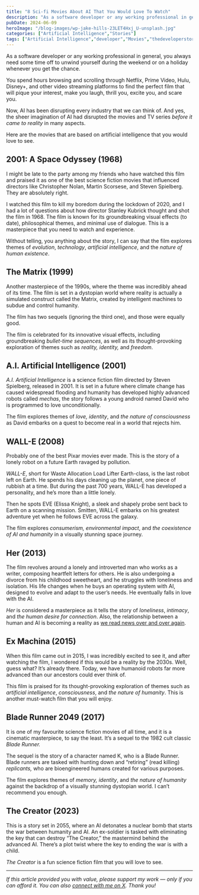 ```yaml
---
title: "8 Sci-fi Movies About AI That You Would Love To Watch"
description: "As a software developer or any working professional in general, you always need some time off to unwind yourself during the weekend or on a holiday whenever you get the chance. You spend hours browsing and scrolling through Netflix, Prime Video, Hulu, Disney+, and other video streaming platforms to find the perfect film that will [&hellip;]"
pubDate: 2024-06-09
heroImage: "/blog-images/wp-jake-hills-23LET4Hxj_U-unsplash.jpg"
categories: ["Artificial Intelligence","Stories"]
tags: ["Artificial Intelligence","developer","Movies","thedeveloperstory"]
---
```


As a software developer or any working professional in general, you always need some time off to unwind yourself during the weekend or on a holiday whenever you get the chance.

You spend hours browsing and scrolling through Netflix, Prime Video, Hulu, Disney+, and other video streaming platforms to find the perfect film that will pique your interest, make you laugh, thrill you, excite you, and scare you.

Now, AI has been disrupting every industry that we can think of. And yes, the sheer imagination of AI had disrupted the movies and TV series _before it came to reality_ in many aspects.

Here are the movies that are based on artificial intelligence that you would love to see.

## **2001: A Space Odyssey (1968)**

I might be late to the party among my friends who have watched this film and praised it as one of the best science fiction movies that influenced directors like Christopher Nolan, Martin Scorsese, and Steven Spielberg. They are absolutely right.

I watched this film to kill my boredom during the lockdown of 2020, and I had a lot of questions about how director Stanley Kubrick thought and shot the film in 1968. The film is known for its groundbreaking visual effects (to date), philosophical themes, and minimal use of dialogue. This is a masterpiece that you need to watch and experience.

Without telling, you anything about the story, I can say that the film explores themes of _evolution_, _technology_, _artificial intelligence_, and the _nature of human existence_.

## **The Matrix (1999)**

Another masterpiece of the 1990s, where the theme was incredibly ahead of its time. The film is set in a dystopian world where reality is actually a simulated construct called the Matrix, created by intelligent machines to subdue and control humanity.

The film has two sequels (ignoring the third one), and those were equally good.

The film is celebrated for its innovative visual effects, including groundbreaking _bullet-time_ _sequences_, as well as its thought-provoking exploration of themes such as _reality, identity,_ and _freedom_.

## **A.I. Artificial Intelligence (2001)**

_A.I. Artificial Intelligence_ is a science fiction film directed by Steven Spielberg, released in 2001. It is set in a future where climate change has caused widespread flooding and humanity has developed highly advanced robots called _mechas_, the story follows a young android named David who is programmed to love unconditionally.

The film explores themes of _love, identity_, and _the nature of consciousness_ as David embarks on a quest to become real in a world that rejects him.

## **WALL-E (2008)**

Probably one of the best Pixar movies ever made. This is the story of a lonely robot on a future Earth ravaged by pollution.

_WALL-E_, short for Waste Allocation Load Lifter Earth-class, is the last robot left on Earth. He spends his days cleaning up the planet, one piece of rubbish at a time. But during the past 700 years, WALL-E has developed a personality, and he’s more than a little lonely.

Then he spots EVE (Elissa Knight), a sleek and shapely probe sent back to Earth on a scanning mission. Smitten, WALL-E embarks on his greatest adventure yet when he follows EVE across the galaxy.

The film explores _consumerism, environmental impact_, and _the coexistence of AI and humanity_ in a visually stunning space journey.

## **Her (2013)**

The film revolves around a lonely and introverted man who works as a writer, composing heartfelt letters for others. He is also undergoing a divorce from his childhood sweetheart, and he struggles with loneliness and isolation. His life changes when he buys an operating system with AI, designed to evolve and adapt to the user’s needs. He eventually falls in love with the AI.

_Her_ is considered a masterpiece as it tells the story of _loneliness_, _intimacy_, and _the human desire for connection_. Also, the relationship between a human and AI is becoming a reality as [we read news over and over again](https://www.vice.com/en/article/pkadgm/man-dies-by-suicide-after-talking-with-ai-chatbot-widow-says).

## **Ex Machina (2015)**

When this film came out in 2015, I was incredibly excited to see it, and after watching the film, I wondered if this would be a reality by the 2030s. Well, guess what? It’s already there. Today, we have humanoid robots far more advanced than our ancestors could ever think of.

This film is praised for its thought-provoking exploration of themes such as _artificial intelligence_, _consciousness_, and _the nature of humanity_. This is another must-watch film that you will enjoy.

## **Blade Runner 2049 (2017)**

It is one of my favourite science fiction movies of all time, and it is a cinematic masterpiece, to say the least. It’s a sequel to the 1982 cult classic _Blade Runner._

The sequel is the story of a character named K, who is a Blade Runner. Blade runners are tasked with hunting down and “retiring” (read killing) _replicants,_ who are bioengineered humans created for various purposes.

The film explores themes of _memory, identity_, and _the nature of humanity_ against the backdrop of a visually stunning dystopian world. I can’t recommend you enough.

## **The Creator (2023)**

This is a story set in 2055, where an AI detonates a nuclear bomb that starts the war between humanity and AI. An ex-soldier is tasked with eliminating the key that can destroy “The Creator,” the mastermind behind the advanced AI. There’s a plot twist where the key to ending the war is with a child.

_The Creator_ is a fun science fiction film that you will love to see.

* * *

_If this article provided you with value, please support my work — only if you can afford it. You can also_ [_connect with me on X_](https://x.com/vivek_naskar)_. Thank you!_